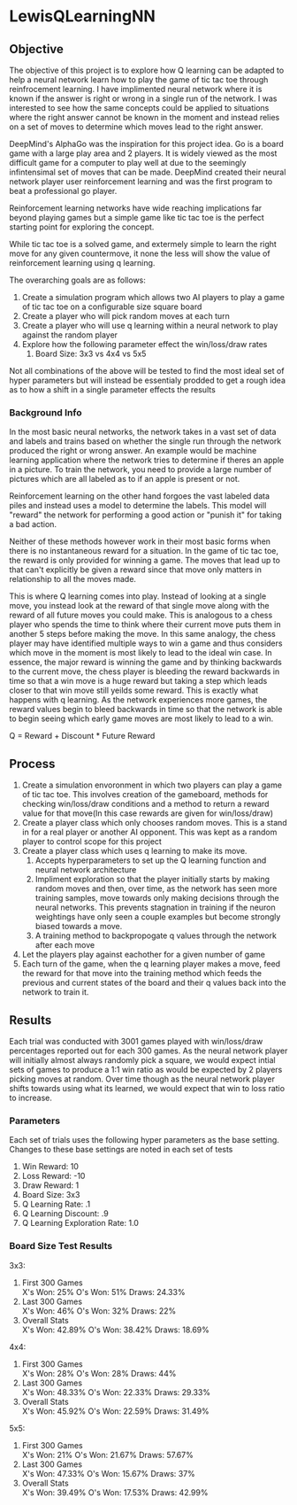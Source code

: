 # LewisQLearningNN

<h2>Objective</h2>
The objective of this project is to explore how Q learning can be adapted to help a neural network learn how to play the game of tic tac toe through reinfrocement learning. I have implimented neural network where it is known if the answer is right or wrong in a single run of the network. I was interested to see how the same concepts could be applied to situations where the right answer cannot be known in the moment and instead relies on a set of moves to determine which moves lead to the right answer. 

DeepMind's AlphaGo was the inspiration for this project idea. Go is a board game with a large play area and 2 players. It is widely viewed as the most difficult game for a computer to play well at due to the seemingly infintensimal set of moves that can be made. DeepMind created their neural network player user reinforcement learning and was the first program to beat a professional go player.

Reinforcement learning networks have wide reaching implications far beyond playing games but a simple game like tic tac toe is the perfect starting point for exploring the concept.

While tic tac toe is a solved game, and extermely simple to learn the right move for any given countermove, it none the less will show the value of reinforcement learning using q learning.

The overarching goals are as follows:
<ol>
  <li> Create a simulation program which allows two AI players to play a game of tic tac toe on a configurable size square board</li>
  <li>Create a player who will pick random moves at each turn</li>
  <li>Create a player who will use q learning within a neural network to play against the random player</li>
  <li>Explore how the following parameter effect the win/loss/draw rates
    <ol>
      <li>Board Size: 3x3 vs 4x4 vs 5x5</li>
     </ol>
  </li>
  </ol>
  Not all combinations of the above will be tested to find the most ideal set of hyper parameters but will instead be essentialy prodded to get a rough idea as to how a shift in a single parameter effects the results

<h3>Background Info</h3>
In the most basic neural networks, the network takes in a vast set of data and labels and trains based on whether the single run through the network produced the right or wrong answer. An example would be machine learning application where the network tries to determine if theres an apple in a picture. To train the network, you need to provide a large number of pictures which are all labeled as to if an apple is present or not.

Reinforcement learning on the other hand forgoes the vast labeled data piles and instead uses a model to determine the labels. This model will "reward" the network for performing a good action or "punish it" for taking a bad action. 

Neither of these methods however work in their most basic forms when there is no instantaneous reward for a situation. In the game of tic tac toe, the reward is only provided for winning a game. The moves that lead up to that can't explicitly be given a reward since that move only matters in relationship to all the moves made.

This is where Q learning comes into play. Instead of looking at a single move, you instead look at the reward of that single move along with the reward of all future moves you could make. This is analogous to a chess player who spends the time to think where their current move puts them  in another 5 steps before making the move. In this same analogy, the chess player may have identified multiple ways to win a game and thus considers which move in the moment is most likely to lead to the ideal win case. In essence, the major reward is winning the game and by thinking backwards to the current move, the chess player is bleeding the reward backwards in time so that a win move is a huge reward but taking a step which leads closer to that win move still yeilds some reward. This is exactly what happens with q learning. As the network experiences more games, the reward values begin to bleed backwards in time so that the network is able to begin seeing which early game moves are most likely to lead to a win.


Q = Reward + Discount * Future Reward

<h2>Process</h2>
<ol>
<li>Create a simulation envoronment in which two players can play a game of tic tac toe. This involves creation of the gameboard, methods for checking win/loss/draw conditions and a method to return a reward value for that move(In this case rewards are given for win/loss/draw)</li>
<li>Create a player class which only chooses random moves. This is a stand in for a real player or another AI opponent. This was kept as a random player to control scope for this project</li>
<li>Create a player class which uses q learning to make its move.
  <ol>
    <li>Accepts hyperparameters to set up the Q learning function and neural network architecture</li>
    <li>Impliment exploration so that the player initially starts by making random moves and then, over time, as the network has seen           more training samples, move towards only making decisions through the neural networks. This prevents stagnation in training if            the neuron weightings have only seen a couple examples but become strongly biased towards a move.</li>
    <li>A training method to backpropogate q values through the network after each move</li>
  </ol>
  </li>
<li>Let the players play against eachother for a given number of game</li>
<li>Each turn of the game, when the q learning player makes a move, feed the reward for that move into the training method which feeds the previous and current states of the board and their q values back into the network to train it.</li>
</ol>

<h2>Results</h2>
Each trial was conducted with 3001 games played with win/loss/draw percentages reported out for each 300 games. As the neural network player will initially almost always randomly pick a square, we would expect intial sets of games to produce a 1:1 win ratio as would be expected by 2 players picking moves at random. Over time though as the neural network player shifts towards using what its learned, we would expect that win to loss ratio to increase.

<h3>Parameters</h3>
Each set of trials uses the following hyper parameters as the base setting. Changes to these base settings are noted in each set of tests
<ol>
  <li>Win Reward: 10</li>
  <li>Loss Reward: -10</li>
  <li>Draw Reward: 1</li>
  <li>Board Size: 3x3</li>
  <li>Q Learning Rate: .1</li>
  <li>Q Learning Discount: .9</li>
  <li>Q Learning Exploration Rate: 1.0</li>
</ol>

<h3>Board Size Test Results</h3>
3x3:
<ol>
  <li>First 300 Games</li>
  X's Won: 25%   O's Won: 51%  Draws: 24.33%
  <li>Last 300 Games</li>
  X's Won: 46%   O's Won: 32%  Draws: 22%
  <li>Overall Stats</li>  
  X's Won: 42.89%   O's Won: 38.42%  Draws: 18.69%
</ol>
4x4:
<ol>
  <li>First 300 Games</li>
  X's Won: 28%   O's Won: 28%  Draws: 44%
  <li>Last 300 Games</li>
  X's Won: 48.33%   O's Won: 22.33%  Draws: 29.33%
  <li>Overall Stats</li>  
  X's Won: 45.92%   O's Won: 22.59%  Draws: 31.49%
</ol>
5x5:
<ol>
  <li>First 300 Games</li>
  X's Won: 21%   O's Won: 21.67%  Draws: 57.67%
  <li>Last 300 Games</li>
  X's Won: 47.33%   O's Won: 15.67%  Draws: 37%
  <li>Overall Stats</li>  
  X's Won: 39.49%   O's Won: 17.53%  Draws: 42.99%
</ol>



